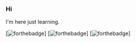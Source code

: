 ### Hi

I'm here just learning.

[![forthebadge](https://forthebadge.com/images/badges/made-with-crayons.svg)] [![forthebadge](https://forthebadge.com/images/badges/contains-cat-gifs.svg)] [![forthebadge](https://forthebadge.com/images/badges/built-with-love.svg)]

<!--
**lluminate/lluminate** is a ✨ _special_ ✨ repository because its `README.md` (this file) appears on your GitHub profile.

Here are some ideas to get you started:

- 🔭 I’m currently working on ...
- 🌱 I’m currently learning ...
- 👯 I’m looking to collaborate on ...
- 🤔 I’m looking for help with ...
- 💬 Ask me about ...
- 📫 How to reach me: ...
- 😄 Pronouns: ...
- ⚡ Fun fact: ...
-->
